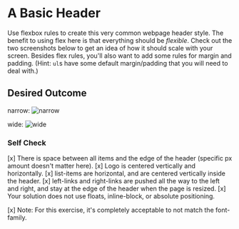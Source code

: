 # A Basic Header

Use flexbox rules to create this very common webpage header style. The benefit to using flex here is that everything should be _flexible_. Check out the two screenshots below to get an idea of how it should scale with your screen. Besides flex rules, you'll also want to add some rules for margin and padding. (Hint: `ul`s have some default margin/padding that you will need to deal with.)

## Desired Outcome

narrow:
![narrow](./desired-outcome-narrow.png)

wide: 
![wide](./desired-outcome-wide.png)

### Self Check
[x] There is space between all items and the edge of the header (specific px amount doesn't matter here).
[x] Logo is centered vertically and horizontally.
[x] list-items are horizontal, and are centered vertically inside the header.
[x] left-links and right-links are pushed all the way to the left and right, and stay at the edge of the header when the page is resized.
[x] Your solution does not use floats, inline-block, or absolute positioning.

[x] Note: For this exercise, it's completely acceptable to not match the font-family.
